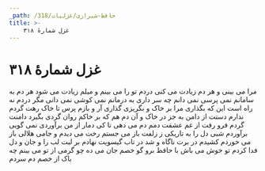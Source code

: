 ```yaml
---
_path: /حافظ-شیرازی/غزلیات/318
title: >-
    غزل شمارهٔ ۳۱۸
---
```

# غزل شمارهٔ ۳۱۸

مرا می بینی و هر دم زیادت می کنی دردم
تو را می بینم و میلم زیادت می شود هر دم
به سامانم نمی پرسی نمی دانم چه سر داری
به درمانم نمی کوشی نمی دانی مگر دردم
نه راه است این که بگذاری مرا بر خاک و بگریزی
گذاری آر و بازم پرس تا خاک رهت گردم
ندارم دستت از دامن به جز در خاک و آن دم هم
که بر خاکم روان گردی بگیرد دامنت گردم
فرو رفت از غم عشقت دمم دم می دهی تا کی
دمار از من برآوردی نمی گویی برآوردم
شبی دل را به تاریکی ز زلفت باز می جستم
رخت می دیدم و جامی هلالی باز می خوردم
کشیدم در برت ناگاه و شد در تاب گیسویت
نهادم بر لبت لب را و جان و دل فدا کردم
تو خوش می باش با حافظ برو گو خصم جان می ده
چو گرمی از تو می بینم چه باک از خصم دم سردم
